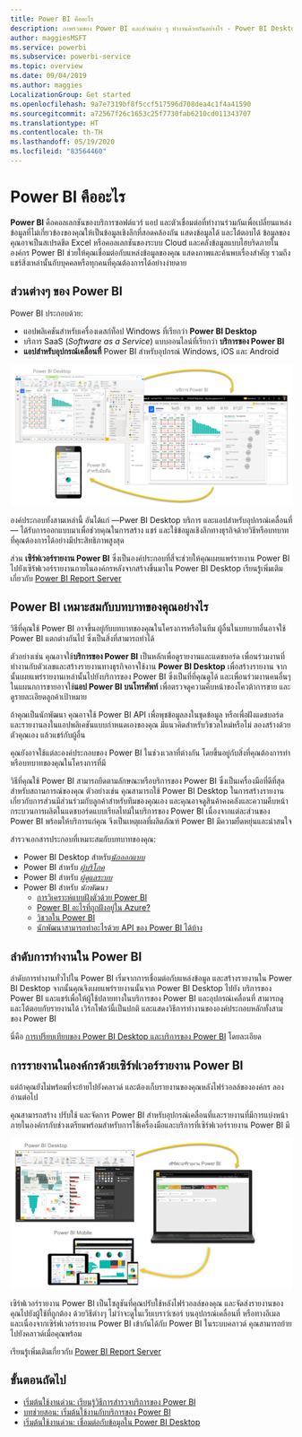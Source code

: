 ```yaml
---
title: Power BI คืออะไร
description: ภาพรวมของ Power BI และส่วนต่าง ๆ ทำงานด้วยกันอย่างไร - Power BI Desktop, บริการของ Power BI, Power BI สำหรับอุปกรณ์เคลื่อนที่, เซิร์ฟเวอร์รายงาน, Power BI Embedded
author: maggiesMSFT
ms.service: powerbi
ms.subservice: powerbi-service
ms.topic: overview
ms.date: 09/04/2019
ms.author: maggies
LocalizationGroup: Get started
ms.openlocfilehash: 9a7e7319bf8f5ccf517596d708dea4c1f4a41590
ms.sourcegitcommit: a72567f26c1653c25f7730fab6210cd011343707
ms.translationtype: HT
ms.contentlocale: th-TH
ms.lasthandoff: 05/19/2020
ms.locfileid: "83564460"
---
```

# <a name="what-is-power-bi"></a>Power BI คืออะไร
**Power BI** คือคอลเลกชันของบริการซอฟต์แวร์ แอป และตัวเชื่อมต่อที่ทำงานร่วมกันเพื่อเปลี่ยนแหล่งข้อมูลที่ไม่เกี่ยวข้องของคุณให้เป็นข้อมูลเชิงลึกที่สอดคล้องกัน แสดงข้อมูลได้ และโต้ตอบได้ ข้อมูลของคุณอาจเป็นสเปรดชีต Excel หรือคอลเลกชันของระบบ Cloud และคลังข้อมูลแบบไฮบริดภายในองค์กร Power BI ช่วยให้คุณเชื่อมต่อกับแหล่งข้อมูลของคุณ แสดงภาพและค้นพบเรื่องสำคัญ รวมถึงแชร์สิ่งเหล่านั้นกับบุคคลหรือทุกคนที่คุณต้องการได้อย่างง่ายดาย

## <a name="the-parts-of-power-bi"></a>ส่วนต่างๆ ของ Power BI
Power BI ประกอบด้วย: 
- แอปพลิเคชันสำหรับเครื่องเดสก์ท็อป Windows ที่เรียกว่า **Power BI Desktop**
- บริการ SaaS (*Software as a Service*) แบบออนไลน์ที่เรียกว่า **บริการของ Power BI** 
- **แอปสำหรับอุปกรณ์เคลื่อนที่** Power BI สำหรับอุปกรณ์ Windows, iOS และ Android

![Power BI Desktop, บริการ, อุปกรณ์เคลื่อนที่](media/power-bi-overview/power-bi-overview-blocks.png)

องค์ประกอบทั้งสามเหล่านี้ อันได้แก่ &mdash;Pwer BI Desktop บริการ และแอปสำหรับอุปกรณ์เคลื่อนที่&mdash; ได้รับการออกแบบมาเพื่อช่วยคุณในการสร้าง แชร์ และใช้ข้อมูลเชิงลึกทางธุรกิจด้วยวิธีหรือบทบาทที่คุณต้องการได้อย่างมีประสิทธิภาพสูงสุด

ส่วน **เซิร์ฟเวอร์รายงาน Power BI** ซึ่งเป็นองค์ประกอบที่สี่จะช่วยให้คุณเผยแพร่รายงาน Power BI ไปยังเซิร์ฟเวอร์รายงานภายในองค์กรหลังจากสร้างขึ้นมาใน Power BI Desktop เรียนรู้เพิ่มเติมเกี่ยวกับ [Power BI Report Server](#on-premises-reporting-with-power-bi-report-server)

## <a name="how-power-bi-matches-your-role"></a>Power BI เหมาะสมกับบทบาทของคุณอย่างไร
วิธีที่คุณใช้ Power BI อาจขึ้นอยู่กับบทบาทของคุณในโครงการหรือในทีม ผู้อื่นในบทบาทอื่นอาจใช้ Power BI แตกต่างกันไป ซึ่งเป็นสิ่งที่สามารถทำได้

ตัวอย่างเช่น คุณอาจใช้**บริการของ Power BI** เป็นหลักเพื่อดูรายงานและแดชบอร์ด เพื่อนร่วมงานที่ทำงานกับตัวเลขและสร้างรายงานทางธุรกิจอาจใช้งาน **Power BI Desktop** เพื่อสร้างรายงาน จากนั้นเผยแพร่รายงานเหล่านั้นไปยังบริการของ Power BI ซึ่งเป็นที่ที่คุณดูได้ และเพื่อนร่วมงานคนอื่นๆ ในแผนกการขายอาจใช้**แอป Power BI บนโทรศัพท์**  เพื่อตรวจดูความคืบหน้าของโควต้าการขาย และดูรายละเอียดลูกค้าเป้าหมาย

ถ้าคุณเป็นนักพัฒนา คุณอาจใช้ Power BI API เพื่อพุชข้อมูลลงในชุดข้อมูล หรือเพื่อฝังแดชบอร์ดและรายงานลงในแอปพลิเคชันแบบกำหนดเองของคุณ มีแนวคิดสำหรับวิชวลใหม่หรือไม่ ลองสร้างด้วยตัวคุณเอง แล้วแชร์กับผู้อื่น  

คุณยังอาจใช้แต่ละองค์ประกอบของ Power BI ในช่วงเวลาที่ต่างกัน โดยขึ้นอยู่กับสิ่งที่คุณต้องการทำหรือบทบาทของคุณในโครงการที่มี

วิธีที่คุณใช้ Power BI สามารถยึดตามลักษณะหรือบริการของ Power BI ซึ่งเป็นเครื่องมือที่ดีที่สุดสำหรับสถานการณ์ของคุณ ตัวอย่างเช่น คุณสามารถใช้ Power BI Desktop ในการสร้างรายงานเกี่ยวกับการส่วนมีส่วนร่วมกับลูกค้าสำหรับทีมของคุณเอง และคุณอาจดูสินค้าคงคลังและความคืบหน้ากระบวนการผลิตในแดชบอร์ดแบบเรียลไทม์ในบริการของ Power BI เนื่องจากแต่ละส่วนของ Power BI พร้อมให้บริการแก่คุณ จึงเป็นเหตุผลที่ผลิตภัณฑ์ Power BI มีความยืดหยุ่นและน่าสนใจ

สำรวจเอกสารประกอบที่เหมาะสมกับบทบาทของคุณ:
- Power BI Desktop สำหรับ[*นักออกแบบ*](desktop-what-is-desktop.md)
- Power BI สำหรับ [*ผู้บริโภค*](../consumer/end-user-consumer.md)
- Power BI สำหรับ [*ผู้ดูแลระบบ*](../admin/service-admin-administering-power-bi-in-your-organization.md)
- Power BI สำหรับ *นักพัฒนา*
    * [การวิเคราะห์แบบฝังตัวด้วย Power BI](../developer/embedded/embedding.md)
    * [Power BI อะไรที่ถูกฝังอยู่ใน Azure?](../developer/embedded/azure-pbie-what-is-power-bi-embedded.md)
    * [วิชวลใน Power BI](../developer/visuals/power-bi-custom-visuals.md)
    * [นักพัฒนาสามารถทำอะไรด้วย API ของ Power BI ได้บ้าง](../developer/automation/overview-of-power-bi-rest-api.md)

## <a name="the-flow-of-work-in-power-bi"></a>ลำดับการทำงานใน Power BI
ลำดับการทำงานทั่วไปใน Power BI เริ่มจากการเชื่อมต่อกับแหล่งข้อมูล และสร้างรายงานใน Power BI Desktop จากนั้นคุณจึงเผยแพร่รายงานนั้นจาก Power BI Desktop ไปยัง บริการของ Power BI และแชร์เพื่อให้ผู้ใช้ปลายทางในบริการของ Power BI และอุปกรณ์เคลื่อนที่ สามารถดู และโต้ตอบกับรายงานได้
เวิร์กโฟลว์นี้เป็นปกติ และแสดงวิธีการทำงานขององค์ประกอบหลักทั้งสามของ Power BI

นี่คือ [การเปรียบเทียบของ Power BI Desktop และบริการของ Power BI](../fundamentals/service-service-vs-desktop.md) โดยละเอียด

## <a name="on-premises-reporting-with-power-bi-report-server"></a>การรายงานในองค์กรด้วยเซิร์ฟเวอร์รายงาน Power BI

แต่ถ้าคุณยังไม่พร้อมที่จะย้ายไปยังคลาวด์ และต้องเก็บรายงานของคุณหลังไฟร์วอลล์ขององค์กร  ลองอ่านต่อไป

คุณสามารถสร้าง ปรับใช้ และจัดการ Power BI สำหรับอุปกรณ์เคลื่อนที่และรายงานที่มีการแบ่งหน้าภายในองค์กรกับช่วงเตรียมพร้อมสำหรับการใช้เครื่องมือและบริการที่เซิร์ฟเวอร์รายงาน Power BI มี

![ไดอะแกรมสำหรับภายในองค์กร](media/power-bi-overview/power-bi-report-server2.png)

เซิร์ฟเวอร์รายงาน Power BI เป็นโซลูชันที่คุณปรับใช้หลังไฟร์วอลล์ของคุณ และจัดส่งรายงานของคุณไปยังผู้ใช้ที่ถูกต้อง ด้วยวิธีต่างๆ ไม่ว่าจะดูในเว็บเบราว์เซอร์ บนอุปกรณ์เคลื่อนที่ หรือทางอีเมล และเนื่องจากเซิร์ฟเวอร์รายงาน Power BI เข้ากันได้กับ Power BI ในระบบคลาวด์ คุณสามารถย้ายไปยังคลาวด์เมื่อคุณพร้อม 

เรียนรู้เพิ่มเติมเกี่ยวกับ [Power BI Report Server](../report-server/get-started.md)

## <a name="next-steps"></a>ขั้นตอนถัดไป
- [เริ่มต้นใช้งานด่วน: เรียนรู้วิธีการสำรวจบริการของ Power BI](../consumer/end-user-experience.md)   
- [บทช่วยสอน: เริ่มต้นใช้งานกับบริการของ Power BI](service-get-started.md)
- [เริ่มต้นใช้งานด่วน: เชื่อมต่อกับข้อมูลใน Power BI Desktop](../connect-data/desktop-quickstart-connect-to-data.md)
